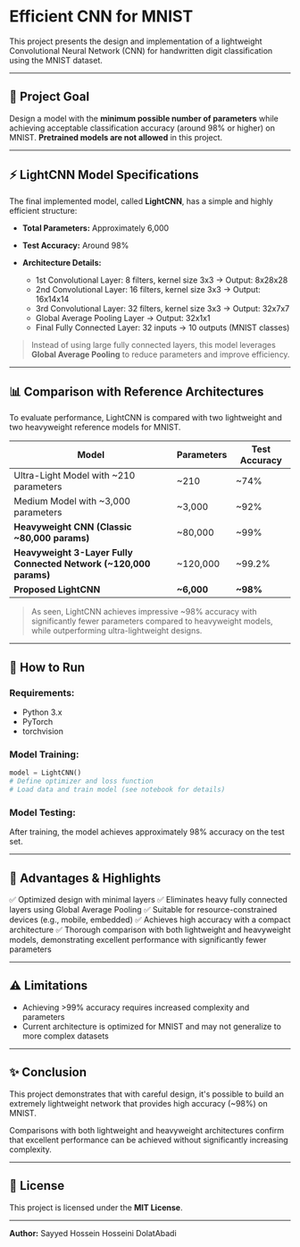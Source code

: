 # Efficient CNN for MNIST

This project presents the design and implementation of a lightweight Convolutional Neural Network (CNN) for handwritten digit classification using the MNIST dataset.

---

## 🎯 Project Goal

Design a model with the **minimum possible number of parameters** while achieving acceptable classification accuracy (around 98% or higher) on MNIST. **Pretrained models are not allowed** in this project.

---

## ⚡ LightCNN Model Specifications

The final implemented model, called **LightCNN**, has a simple and highly efficient structure:

* **Total Parameters:** Approximately 6,000
* **Test Accuracy:** Around 98%
* **Architecture Details:**

  * 1st Convolutional Layer: 8 filters, kernel size 3x3 → Output: 8x28x28
  * 2nd Convolutional Layer: 16 filters, kernel size 3x3 → Output: 16x14x14
  * 3rd Convolutional Layer: 32 filters, kernel size 3x3 → Output: 32x7x7
  * Global Average Pooling Layer → Output: 32x1x1
  * Final Fully Connected Layer: 32 inputs → 10 outputs (MNIST classes)

> Instead of using large fully connected layers, this model leverages **Global Average Pooling** to reduce parameters and improve efficiency.

---

## 📊 Comparison with Reference Architectures

To evaluate performance, LightCNN is compared with two lightweight and two heavyweight reference models for MNIST.

| Model                                                              | Parameters  | Test Accuracy |
| ------------------------------------------------------------------ | ----------- | ------------- |
| Ultra-Light Model with \~210 parameters                            | \~210       | \~74%         |
| Medium Model with \~3,000 parameters                               | \~3,000     | \~92%         |
| **Heavyweight CNN (Classic \~80,000 params)**                      | \~80,000    | \~99%         |
| **Heavyweight 3-Layer Fully Connected Network (\~120,000 params)** | \~120,000   | \~99.2%       |
| **Proposed LightCNN**                                              | **\~6,000** | **\~98%**     |

> As seen, LightCNN achieves impressive \~98% accuracy with significantly fewer parameters compared to heavyweight models, while outperforming ultra-lightweight designs.

---

## 🏁 How to Run

### Requirements:

* Python 3.x
* PyTorch
* torchvision

### Model Training:

```python
model = LightCNN()
# Define optimizer and loss function
# Load data and train model (see notebook for details)
```

### Model Testing:

After training, the model achieves approximately 98% accuracy on the test set.

---

## 🔬 Advantages & Highlights

✅ Optimized design with minimal layers
✅ Eliminates heavy fully connected layers using Global Average Pooling
✅ Suitable for resource-constrained devices (e.g., mobile, embedded)
✅ Achieves high accuracy with a compact architecture
✅ Thorough comparison with both lightweight and heavyweight models, demonstrating excellent performance with significantly fewer parameters

---

## ⚠️ Limitations

* Achieving >99% accuracy requires increased complexity and parameters
* Current architecture is optimized for MNIST and may not generalize to more complex datasets

---

## ✨ Conclusion

This project demonstrates that with careful design, it's possible to build an extremely lightweight network that provides high accuracy (\~98%) on MNIST.

Comparisons with both lightweight and heavyweight architectures confirm that excellent performance can be achieved without significantly increasing complexity.

---

## 📝 License

This project is licensed under the **MIT License**.

---

**Author:** Sayyed Hossein Hosseini DolatAbadi

